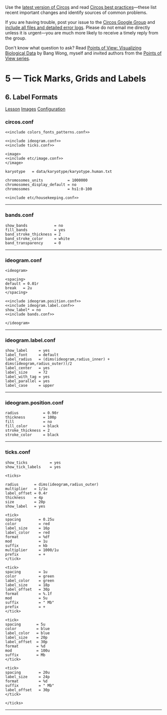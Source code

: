 Use the [latest version of Circos](/software/download/circos/) and read
[Circos best
practices](/documentation/tutorials/reference/best_practices/)—these list
recent important changes and identify sources of common problems.

If you are having trouble, post your issue to the [Circos Google
Group](https://groups.google.com/group/circos-data-visualization) and [include
all files and detailed error logs](/support/support/). Please do not email me
directly unless it is urgent—you are much more likely to receive a timely
reply from the group.

Don't know what question to ask? Read [Points of View: Visualizing Biological
Data](https://www.nature.com/nmeth/journal/v9/n12/full/nmeth.2258.html) by
Bang Wong, myself and invited authors from the [Points of View
series](https://mk.bcgsc.ca/pointsofview).

# 5 — Tick Marks, Grids and Labels

## 6\. Label Formats

[Lesson](/documentation/tutorials/ticks_and_labels/label_format/lesson)
[Images](/documentation/tutorials/ticks_and_labels/label_format/images)
[Configuration](/documentation/tutorials/ticks_and_labels/label_format/configuration)

### circos.conf

    
    
    <<include colors_fonts_patterns.conf>>
    
    <<include ideogram.conf>>
    <<include ticks.conf>>
    
    <image>
    <<include etc/image.conf>>
    </image>
    
    karyotype   = data/karyotype/karyotype.human.txt
    
    chromosomes_units           = 1000000
    chromosomes_display_default = no
    chromosomes                 = hs1:0-100
    
    <<include etc/housekeeping.conf>>
    

  

* * *

### bands.conf

    
    
    show_bands            = no
    fill_bands            = yes
    band_stroke_thickness = 2
    band_stroke_color     = white
    band_transparency     = 0
    

  

* * *

### ideogram.conf

    
    
    <ideogram>
    
    <spacing>
    default = 0.01r
    break   = 2u
    </spacing>
    
    <<include ideogram.position.conf>>
    <<include ideogram.label.conf>>
    show_label* = no
    <<include bands.conf>>
    
    </ideogram>
    
    

  

* * *

### ideogram.label.conf

    
    
    show_label     = yes
    label_font     = default
    label_radius   = (dims(ideogram,radius_inner) + dims(ideogram,radius_outer))/2
    label_center   = yes
    label_size     = 72
    label_with_tag = yes
    label_parallel = yes
    label_case     = upper
    

  

* * *

### ideogram.position.conf

    
    
    radius           = 0.90r
    thickness        = 100p
    fill             = no
    fill_color       = black
    stroke_thickness = 2
    stroke_color     = black
    

  

* * *

### ticks.conf

    
    
    show_ticks          = yes
    show_tick_labels    = yes
    
    <ticks>
    
    radius       = dims(ideogram,radius_outer)
    multiplier   = 1/1u
    label_offset = 0.4r
    thickness    = 4p
    size         = 20p
    show_label   = yes
    
    <tick>
    spacing        = 0.25u
    color          = red
    label_size     = 16p
    label_color    = red
    format         = %df
    mod            = 1u
    suffix         = kb
    multiplier     = 1000/1u
    prefix         = +
    </tick>
    
    <tick>
    spacing        = 1u
    color          = green
    label_color    = green
    label_size     = 18p
    label_offset   = 30p
    format         = %.1f
    mod            = 5u
    suffix         = " Mb"
    prefix         = +
    </tick>
    
    <tick>
    spacing       = 5u
    color         = blue
    label_color   = blue
    label_size    = 20p
    label_offset  = 30p
    format        = %d
    mod           = 100u
    suffix        = Mb
    </tick>
    
    <tick>
    spacing        = 20u
    label_size     = 24p
    format         = %d
    suffix         = " Mb"
    label_offset   = 30p
    </tick>
    
    </ticks>
    

  

* * *

